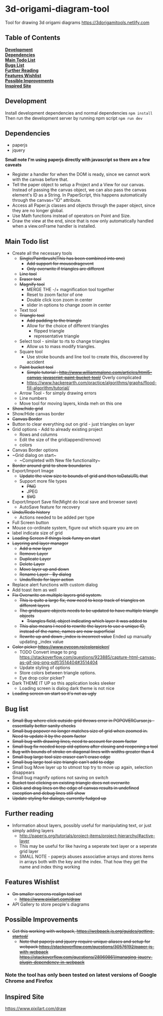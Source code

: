 # 3d-origami-diagram-tool
Tool for drawing 3d origami diagrams
https://3dorigamitools.netlify.com

## Table of Contents
**[Development](#development)**<br>
**[Dependencies](#dependencies)**<br>
**[Main Todo List](#main-todo-list)**<br>
**[Bugs List](#bug-list)**<br>
**[Further Reading](#further-reading)**<br>
**[Features Wishlist](#features-wishlist)**<br>
**[Possible Improvements](#possible-improvements)**<br>
**[Inspired Site](#inspired-site)**

## Development
Install development dependencies and normal dependencies
`npm install`
Then run the development server by running npm script
`npm run dev`

## Dependencies
* paperjs
* jquery

**Small note I'm using paperjs directly with javascript so there are a few caveats**
* Register a handler for when the DOM is ready, since we cannot work with the canvas before that.
* Tell the paper object to setup a Project and a View for our canvas. Instead of passing the canvas object, we can also pass the canvas element's ID as a String. In PaperScript, this happens automatically through the canvas="ID" attribute.
* Access all Paper.js classes and objects through the paper object, since they are no longer global.
* Use Math functions instead of operators on Point and Size.
* Draw the view at the end, since that is now only automatically handled when a view.onFrame handler is installed.

## Main Todo list
* Create all the necessary tools
  * ~~Single/Paintbrush(This has been combined into one)~~
    * ~~Add support for mousedragevent~~
    * ~~Only overwrite if triangles are different~~
  * ~~Line tool~~
  * ~~Eraser tool~~
  * ~~Magnify tool~~
    * MERGE THE -/+ magnification tool together
    * Reset to zoom factor of one
    * Double click icon zoom in center
    * slider in options to change zoom in center
  * Text tool
  * ~~Triangle tool~~
    * ~~Add padding to the triangle~~
    * Allow for the choice of different triangles
      * flipped triangle
      * representative triangle
  * Select tool - similar to rts to change triangles
    * Allow us to mass modify triangles.
  * Square tool
    * Use stroke bounds and line tool to create this, discovered by accident
  * ~~Paint bucket tool~~
    * ~~Simple tutorial : http://www.williammalone.com/articles/html5-canvas-javascript-paint-bucket-tool/~~ Overly complicated
    * https://www.hackerearth.com/practice/algorithms/graphs/flood-fill-algorithm/tutorial/
  * Arrow Tool - for simply drawing errors
  * Line numbers
  * Move tool for moving layers, kinda meh on this one
* ~~Show/hide grid~~
* Show/Hide canvas border
* ~~Canvas Border~~
* Button to clear everything out on grid - just triangles on layer
* Grid options - Add to already existing project
  * Rows and columns
  * Edit the size of the grid(append/remove)
  * colors
* Canvas Border options
* ~Grid dialog on start~
  * ~Completed with New file functionality~
* ~~Border around grid to show boundaries~~
* Export/Import Image
  * ~~Update the view size to bounds of grid and then toDataURL that~~
  * Support more file types
    * ~~PNG~~
    * JPEG
    * ~~SVG~~
* Export/Import Save file(Might do local save and browser save)
  * AutoSave feature for recovery
* ~~Undo/Redo history~~
  * Actions needed to be added per type
* Full Screen button
* Mouse co-ordinate system, figure out which square you are on
* label indicate size of grid
* ~~Loading Screen if things look funny on start~~
* ~~Layering and layer manager~~
  * ~~Add a new layer~~
  * ~~Remove Layer~~
  * ~~Duplicate Layer~~
  * ~~Delete Layer~~
  * ~~Move layer up and down~~
  * ~~Rename Layer - By dialog~~
  * ~~Undo/Redo for layer action~~
* Replace alert functions with custom dialog
* Add toast item as well
* ~~Fix Overwrite on multiple layers grid system.~~
  * ~~This is quite a large fix, now need to keep track of triangles on different layers~~
  * ~~The gridsquare objects needs to be updated to have multiple triangle objects~~
    * ~~Triangles field, object indicating which layer it was added to~~
  * ~~This also means I need to rewrite the layers to use a unique ID, instead of the name, names are now superficial~~
  * ~~Rewrite up and down _index is incorrect value~~ Ended up manually updating _index value
* ~~Color picker https://www.eyecon.ro/colorpicker/~~
  * TODO Convert image to png https://stackoverflow.com/questions/923885/capture-html-canvas-as-gif-jpg-png-pdf/3514404#3514404
  * Update styling of options
  * Store colors between triangle options.
  * Eye drop color picker?
* Dark THEME IT UP so this application looks sleeker
  * Loading screen is dialog dark theme is not nice
* ~~Loading screen on start so it's not as ugly~~

## Bug list
* ~~Small Bug where click outside grid throws error in POPOVERCursor.js - essentially better sanity checks~~
* ~~Small bug popover no longer matches size of grid when zoomed in. Need to update it by the zoom factor~~
* ~~Small bug with drawing lines, need to account for zoom factor~~
* ~~Small bug fix needed keep old options after closing and reopening a tool~~
* ~~Bug with bounds of stroke on diagonal lines with widths greater than 4~~
* ~~Small bug large tool size eraser can't erase edge~~
* ~~Small bug large tool size triangle can't add to edge~~
* Small bug Move layer up to utmost top try to move up again, selection disappears
* Small bug magnify options not saving on switch
* ~~Bucket tool clicking on existing triangle does not overwrite~~
* ~~Click and drag lines on the edge of canvas results in undefined exception and debug lines still show~~
* ~~Update styling for dialogs, currently fudged up~~

## Further reading
* Information about layers, possibly useful for manipulating text, or just simply adding layers
  * http://paperjs.org/tutorials/project-items/project-hierarchy/#active-layer
  * This may be useful for like having a seperate text layer or a seperate grid layer
  * SMALL NOTE - paperjs abuses associative arrays and stores items in arrays both with the key and the index.
    That how they get the name and index thing working

## Features Wishlist
* ~~On smaller screens realign tool set~~
  * ~~https://www.pixilart.com/draw~~
* API Gallery to store people's diagrams

## Possible Improvements
* ~~Get this working with webpack, https://webpack.js.org/guides/getting-started/~~
  * ~~Note that paperjs and jquery require unique aliases and setup for webpack https://stackoverflow.com/questions/30576192/paper-js-with-webpack~~
 ~~https://stackoverflow.com/questions/28969861/managing-jquery-plugin-dependency-in-webpack~~

### Note the tool has only been tested on latest versions of Google Chrome and Firefox

## Inspired Site
https://www.pixilart.com/draw
